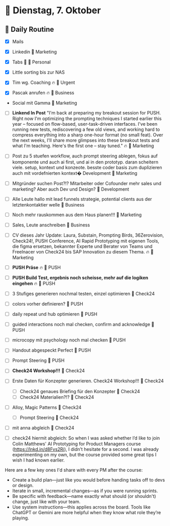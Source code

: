 # 📅 Dienstag, 7. Oktober

## 🔄 Daily Routine
- [x] Mails
- [x] Linkedin 📁 Marketing
- [x] Tabs 🌅 📁 Personal
- [x] Little sorting bis zur NAS


- [x] Tim wg. Coaching 🔥 📁 Urgent
- [x] Pascak anrufen 🔥 📁 Business


- Social mit Gamma 📁 Marketing
- [ ] **Linkend In Post** \"I'm back at preparing my breakout session for PUSH. Right now I'm optimizing the prompting techniques I started earlier this year – focused on flow-based, user-task-driven interfaces. I've been running new tests, rediscovering a few old views, and working hard to compress everything into a sharp one-hour format (no small feat). Over the next weeks, I'll share more glimpses into these breakout tests and what I'm teaching. Here's the first one – stay tuned.\" 🔥 📁 Marketing

- [ ] Post zu 5 stuefen workflow, auch prompt steering ablegen, fokus auf komponente und auch ai first, und ai in den prototyp. daran scheitern viele. setup, kontext und konzeote. besste coder basis zum duplizieren auch mit vordefnierten kontext� Development 📁 Marketing

- [ ] Mitgründer suchen Post?!? Mitarbeiter oder Cofounder mehr sales und marketing? Aber auch Dev und Design? 📁 Development
- [ ] Alle Leute hallo mit lead funnels strategie, potential clients aus der letztenkontaktier welle 📁 Business
- [ ] Noch mehr rauskommen aus dem Haus planen!!! 📁 Marketing
- [ ] Sales, Leute anschreiben 📁 Business

- [ ] CV dieses Jahr Update: Laura, Substain, Prompting Birds, 36Zerovision, Check24!, PUSH Conference, AI Rapid Prototyping mit eigenen Tools, die figma ersetzen, bekannter Experte und Berater von Teams und Freelnacer von Check24 bis SAP Innovation zu diesem Thema. 🔥 📁 Marketing








- [ ] **PUSH Präse** 🔥 📁 PUSH
- [ ] **PUSH Build Test, ergebnis noch scheisse, mehr auf die logiken eingehen** 🔥 📁 PUSH
- [ ] 3 Stufiges generieren nochmal testen, einzel optimieren 📁 Check24
- [ ] colors vorher definieren? 📁 PUSH
- [ ] daily repeat und hub optimieren 📁 PUSH
- [ ] guided interactions noch mal checken, confirm and acknowledge 📁 PUSH
- [ ] microcopy mit psychology noch mal checken 📁 PUSH
- [ ] Handout abgespeckt Perfect 📁 PUSH
- [ ] Prompt Steering 📁 PUSH




- [ ] **Check24 Workshop!!!** 📁 Check24

- [ ] Erste Daten für Konzepter generieren. Check24 Workshop!!! 📁 Check24
  - [ ] Check24 genaues Briefing für den Konzepter 📁 Check24
  - [ ] Check24 Materialien?!? 📁 Check24
- [ ] Alloy, Magic Patterns  📁 Check24
  - [ ] Prompt Steering 📁 Check24



- [ ] mit anna abgleich 📁 Check24
- [ ] check24 hiermit abgleich: So when I was asked whether I’d like to join Colin Matthews' AI Prototyping for Product Managers course (https://lnkd.in/d8Fvs2Ri), I didn’t hesitate for a second. I was already experimenting on my own, but the course provided some great tips I wish I had known earlier.

Here are a few key ones I'd share with every PM after the course:
- Create a build plan—just like you would before handing tasks off to devs or design.
- Iterate in small, incremental changes—as if you were running sprints.
- Be specific with feedback—name exactly what should (or shouldn't) change, just like with your team.
- Use system instructions—this applies across the board. Tools like ChatGPT or Gemini are more helpful when they know what role they’re playing.
